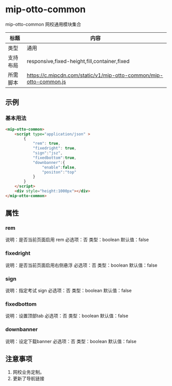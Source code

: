 # mip-otto-common

mip-otto-common 网校通用模块集合

| 标题     | 内容                                                              |
| -------- | ----------------------------------------------------------------- |
| 类型     | 通用                                                              |
| 支持布局 | responsive,fixed-height,fill,container,fixed                      |
| 所需脚本 | https://c.mipcdn.com/static/v1/mip-otto-common/mip-otto-common.js |

## 示例

### 基本用法

```html
<mip-otto-common>
    <script type="application/json" >
        {
            "rem": true,
            "fixedright": true,
            "sign":"jsz",
            "fixedbottom":true,
            "downbanner":{
                "enable":false,
                "positon":"top"
            }
        }
    </script>
    <div style="height:1000px"></div>
</mip-otto-common>
```

## 属性

### rem

说明：是否当前页面启用 rem
必选项：否
类型：boolean
默认值：false

### fixedright

说明：是否当前页面启用右侧悬浮
必选项：否
类型：boolean
默认值：false

### sign

说明：指定考试 sign
必选项：否
类型：boolean
默认值：false

### fixedbottom

说明：设置顶部tab
必选项：否
类型：boolean
默认值：false

### downbanner

说明：设定下载banner
必选项：否
类型：boolean
默认值：false

## 注意事项

1. 网校业务定制。
2. 更新了导航链接
